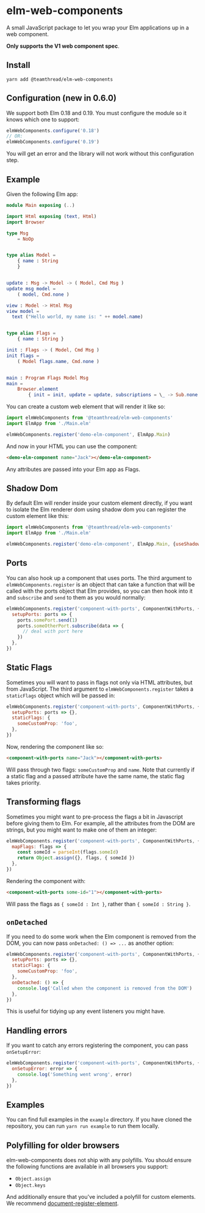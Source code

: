 # elm-web-components

A small JavaScript package to let you wrap your Elm applications up in a web component.

**Only supports the V1 web component spec**.

## Install

```
yarn add @teamthread/elm-web-components
```

## Configuration (new in 0.6.0)

We support both Elm 0.18 and 0.19. You must configure the module so it knows which one to support:

```js
elmWebComponents.configure('0.18')
// OR:
elmWebComponents.configure('0.19')
```

You will get an error and the library will not work without this configuration step.

## Example

Given the following Elm app:

```elm
module Main exposing (..)

import Html exposing (text, Html)
import Browser

type Msg
    = NoOp


type alias Model =
    { name : String
    }


update : Msg -> Model -> ( Model, Cmd Msg )
update msg model =
    ( model, Cmd.none )

view : Model -> Html Msg
view model =
  text ("Hello world, my name is: " ++ model.name)


type alias Flags =
    { name : String }

init : Flags -> ( Model, Cmd Msg )
init flags =
    ( Model flags.name, Cmd.none )


main : Program Flags Model Msg
main =
    Browser.element
        { init = init, update = update, subscriptions = \_ -> Sub.none, view = view }
```

You can create a custom web element that will render it like so:

```js
import elmWebComponents from '@teamthread/elm-web-components'
import ElmApp from './Main.elm'

elmWebComponents.register('demo-elm-component', ElmApp.Main)
```

And now in your HTML you can use the component:

```html
<demo-elm-component name="Jack"></demo-elm-component>
```

Any attributes are passed into your Elm app as Flags.

## Shadow Dom

By default Elm will render inside your custom element directly, if you want to isolate the Elm renderer dom using shadow dom you can register the custom element like this:

```js
import elmWebComponents from '@teamthread/elm-web-components'
import ElmApp from './Main.elm'

elmWebComponents.register('demo-elm-component', ElmApp.Main, {useShadowDom: true})
```

## Ports

You can also hook up a component that uses ports. The third argument to `elmWebComponents.register` is an object that can take a function that will be called with the ports object that Elm provides, so you can then hook into it and `subscribe` and `send` to them as you would normally:

```js
elmWebComponents.register('component-with-ports', ComponentWithPorts, {
  setupPorts: ports => {
    ports.somePort.send(1)
    ports.someOtherPort.subscribe(data => {
      // deal with port here
    })
  },
})
```

## Static Flags

Sometimes you will want to pass in flags not only via HTML attributes, but from JavaScript. The third argument to `elmWebComponents.register` takes a `staticFlags` object which will be passed in:

```js
elmWebComponents.register('component-with-ports', ComponentWithPorts, {
  setupPorts: ports => {},
  staticFlags: {
    someCustomProp: 'foo',
  },
})
```

Now, rendering the component like so:

```html
<component-with-ports name="Jack"></component-with-ports>
```

Will pass through two flags: `someCustomProp` and `name`. Note that currently if a static flag and a passed attribute have the same name, the static flag takes priority.

## Transforming flags

Sometimes you might want to pre-process the flags a bit in Javascript before giving them to Elm. For
example, all the attributes from the DOM are strings, but you might want to make one of them an
integer:

```js
elmWebComponents.register('component-with-ports', ComponentWithPorts, {
  mapFlags: flags => {
    const someId = parseInt(flags.someId)
    return Object.assign({}, flags, { someId })
  },
})
```

Rendering the component with:

```html
<component-with-ports some-id="1"></component-with-ports>
```

Will pass the flags as `{ someId : Int }`, rather than `{ someId : String }`.

## `onDetached`

If you need to do some work when the Elm component is removed from the DOM, you can now pass `onDetached: () => ...` as another option:

```js
elmWebComponents.register('component-with-ports', ComponentWithPorts, {
  setupPorts: ports => {},
  staticFlags: {
    someCustomProp: 'foo',
  },
  onDetached: () => {
    console.log('Called when the component is removed from the DOM')
  },
})
```

This is useful for tidying up any event listeners you might have.

## Handling errors

If you want to catch any errors registering the component, you can pass `onSetupError`:

```js
elmWebComponents.register('component-with-ports', ComponentWithPorts, {
  onSetupError: error => {
    console.log('Something went wrong', error)
  },
})
```

## Examples

You can find full examples in the `example` directory. If you have cloned the repository, you can run `yarn run example` to run them locally.

## Polyfilling for older browsers

elm-web-components does not ship with any polyfills. You should ensure the following functions are available in all browsers you support:

* `Object.assign`
* `Object.keys`

And additionally ensure that you've included a polyfill for custom elements. We recommend [document-register-element](https://github.com/WebReflection/document-register-element).
